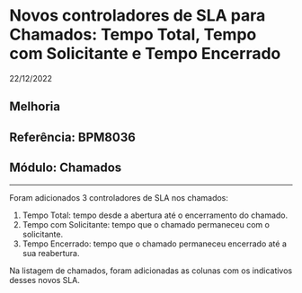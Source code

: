 # Novos controladores de SLA para Chamados: Tempo Total, Tempo com Solicitante e Tempo Encerrado
22/12/2022
## Melhoria
## Referência: BPM8036
## Módulo: Chamados
***

Foram adicionados 3 controladores de SLA nos chamados:

1. Tempo Total: tempo desde a abertura até o encerramento do chamado.
2. Tempo com Solicitante: tempo que o chamado permaneceu com o solicitante.
3. Tempo Encerrado: tempo que o chamado permaneceu encerrado até a sua reabertura.

Na listagem de chamados, foram adicionadas as colunas com os indicativos desses novos SLA.